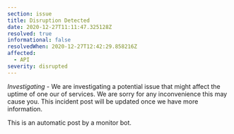 ```yaml
---
section: issue
title: Disruption Detected
date: 2020-12-27T11:11:47.325128Z
resolved: true
informational: false
resolvedWhen: 2020-12-27T12:42:29.858216Z
affected:
  - API
severity: disrupted
---
```

*Investigating* - We are investigating a potential issue that might affect the uptime of one our of services. We are sorry for any inconvenience this may cause you. This incident post will be updated once we have more information.

This is an automatic post by a monitor bot.
        
